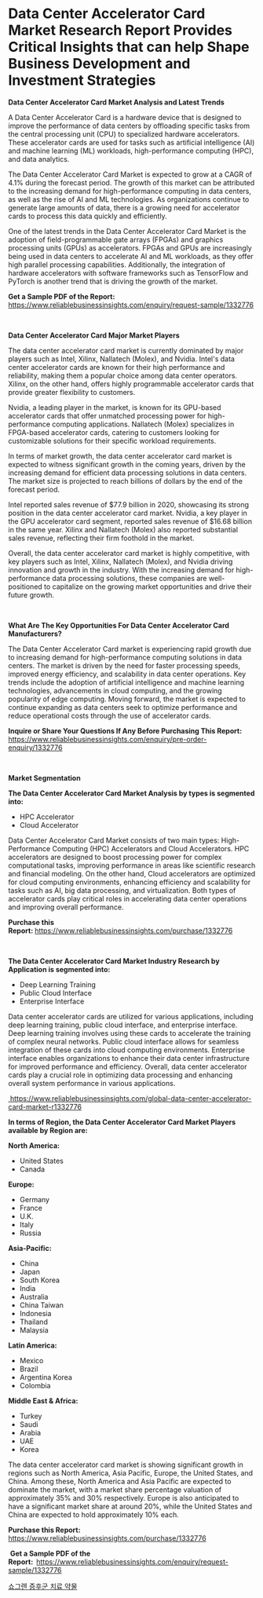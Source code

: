 <p><h1>Data Center Accelerator Card Market Research Report Provides Critical Insights that can help Shape Business Development and Investment Strategies</h1></p><p><strong>Data Center Accelerator Card Market Analysis and Latest Trends</strong></p>
<p><p>A Data Center Accelerator Card is a hardware device that is designed to improve the performance of data centers by offloading specific tasks from the central processing unit (CPU) to specialized hardware accelerators. These accelerator cards are used for tasks such as artificial intelligence (AI) and machine learning (ML) workloads, high-performance computing (HPC), and data analytics.</p><p>The Data Center Accelerator Card Market is expected to grow at a CAGR of 4.1% during the forecast period. The growth of this market can be attributed to the increasing demand for high-performance computing in data centers, as well as the rise of AI and ML technologies. As organizations continue to generate large amounts of data, there is a growing need for accelerator cards to process this data quickly and efficiently.</p><p>One of the latest trends in the Data Center Accelerator Card Market is the adoption of field-programmable gate arrays (FPGAs) and graphics processing units (GPUs) as accelerators. FPGAs and GPUs are increasingly being used in data centers to accelerate AI and ML workloads, as they offer high parallel processing capabilities. Additionally, the integration of hardware accelerators with software frameworks such as TensorFlow and PyTorch is another trend that is driving the growth of the market.</p></p>
<p><strong>Get a Sample PDF of the Report:&nbsp;</strong> <a href="https://www.reliablebusinessinsights.com/enquiry/request-sample/1332776">https://www.reliablebusinessinsights.com/enquiry/request-sample/1332776</a></p>
<p>&nbsp;</p>
<p><strong>Data Center Accelerator Card Major Market Players</strong></p>
<p><p>The data center accelerator card market is currently dominated by major players such as Intel, Xilinx, Nallatech (Molex), and Nvidia. Intel's data center accelerator cards are known for their high performance and reliability, making them a popular choice among data center operators. Xilinx, on the other hand, offers highly programmable accelerator cards that provide greater flexibility to customers.</p><p>Nvidia, a leading player in the market, is known for its GPU-based accelerator cards that offer unmatched processing power for high-performance computing applications. Nallatech (Molex) specializes in FPGA-based accelerator cards, catering to customers looking for customizable solutions for their specific workload requirements.</p><p>In terms of market growth, the data center accelerator card market is expected to witness significant growth in the coming years, driven by the increasing demand for efficient data processing solutions in data centers. The market size is projected to reach billions of dollars by the end of the forecast period.</p><p>Intel reported sales revenue of $77.9 billion in 2020, showcasing its strong position in the data center accelerator card market. Nvidia, a key player in the GPU accelerator card segment, reported sales revenue of $16.68 billion in the same year. Xilinx and Nallatech (Molex) also reported substantial sales revenue, reflecting their firm foothold in the market.</p><p>Overall, the data center accelerator card market is highly competitive, with key players such as Intel, Xilinx, Nallatech (Molex), and Nvidia driving innovation and growth in the industry. With the increasing demand for high-performance data processing solutions, these companies are well-positioned to capitalize on the growing market opportunities and drive their future growth.</p></p>
<p>&nbsp;</p>
<p><strong>What Are The Key Opportunities For Data Center Accelerator Card Manufacturers?</strong></p>
<p><p>The Data Center Accelerator Card market is experiencing rapid growth due to increasing demand for high-performance computing solutions in data centers. The market is driven by the need for faster processing speeds, improved energy efficiency, and scalability in data center operations. Key trends include the adoption of artificial intelligence and machine learning technologies, advancements in cloud computing, and the growing popularity of edge computing. Moving forward, the market is expected to continue expanding as data centers seek to optimize performance and reduce operational costs through the use of accelerator cards.</p></p>
<p><strong>Inquire or Share Your Questions If Any Before Purchasing This Report:</strong> <a href="https://www.reliablebusinessinsights.com/enquiry/pre-order-enquiry/1332776">https://www.reliablebusinessinsights.com/enquiry/pre-order-enquiry/1332776</a></p>
<p>&nbsp;</p>
<p><strong>Market Segmentation</strong></p>
<p><strong>The Data Center Accelerator Card Market Analysis by types is segmented into:</strong></p>
<p><ul><li>HPC Accelerator</li><li>Cloud Accelerator</li></ul></p>
<p><p>Data Center Accelerator Card Market consists of two main types: High-Performance Computing (HPC) Accelerators and Cloud Accelerators. HPC accelerators are designed to boost processing power for complex computational tasks, improving performance in areas like scientific research and financial modeling. On the other hand, Cloud accelerators are optimized for cloud computing environments, enhancing efficiency and scalability for tasks such as AI, big data processing, and virtualization. Both types of accelerator cards play critical roles in accelerating data center operations and improving overall performance.</p></p>
<p><strong>Purchase this Report:&nbsp;</strong><a href="https://www.reliablebusinessinsights.com/purchase/1332776">https://www.reliablebusinessinsights.com/purchase/1332776</a></p>
<p>&nbsp;</p>
<p><strong>The Data Center Accelerator Card Market Industry Research by Application is segmented into:</strong></p>
<p><ul><li>Deep Learning Training</li><li>Public Cloud Interface</li><li>Enterprise Interface</li></ul></p>
<p><p>Data center accelerator cards are utilized for various applications, including deep learning training, public cloud interface, and enterprise interface. Deep learning training involves using these cards to accelerate the training of complex neural networks. Public cloud interface allows for seamless integration of these cards into cloud computing environments. Enterprise interface enables organizations to enhance their data center infrastructure for improved performance and efficiency. Overall, data center accelerator cards play a crucial role in optimizing data processing and enhancing overall system performance in various applications.</p></p>
<p><a href="https://www.reliablebusinessinsights.com/global-data-center-accelerator-card-market-r1332776">&nbsp;https://www.reliablebusinessinsights.com/global-data-center-accelerator-card-market-r1332776</a></p>
<p><strong>In terms of Region, the Data Center Accelerator Card Market Players available by Region are:</strong></p>
<p>
    <p> <strong> North America: </strong>
        <ul>
            <li>United States</li>
            <li>Canada</li>
        </ul>
        </p> 
    <p> <strong> Europe: </strong>
        <ul>
            <li>Germany</li>
            <li>France</li>
            <li>U.K.</li>
            <li>Italy</li>
            <li>Russia</li>
        </ul>
        </p> 
    <p> <strong> Asia-Pacific: </strong>
        <ul>
            <li>China</li>
            <li>Japan</li>
            <li>South Korea</li>
            <li>India</li>
            <li>Australia</li>
            <li>China Taiwan</li>
            <li>Indonesia</li>
            <li>Thailand</li>
            <li>Malaysia</li>
        </ul>
        </p> 
    <p> <strong> Latin America: </strong>
        <ul>
            <li>Mexico</li>
            <li>Brazil</li>
            <li>Argentina Korea</li>
            <li>Colombia</li>
        </ul>
        </p> 
    <p> <strong> Middle East & Africa: </strong>
        <ul>
            <li>Turkey</li>
            <li>Saudi</li>
            <li>Arabia</li>
            <li>UAE</li>
            <li>Korea</li>
        </ul>
    </p>
    </p>
<p><p>The data center accelerator card market is showing significant growth in regions such as North America, Asia Pacific, Europe, the United States, and China. Among these, North America and Asia Pacific are expected to dominate the market, with a market share percentage valuation of approximately 35% and 30% respectively. Europe is also anticipated to have a significant market share at around 20%, while the United States and China are expected to hold approximately 10% each.</p></p>
<p><strong>Purchase this Report: </strong><a href="https://www.reliablebusinessinsights.com/purchase/1332776">https://www.reliablebusinessinsights.com/purchase/1332776</a></p>
<p>&nbsp;<strong>Get a Sample PDF of the Report:&nbsp;&nbsp;</strong><a href="https://www.reliablebusinessinsights.com/enquiry/request-sample/1332776">https://www.reliablebusinessinsights.com/enquiry/request-sample/1332776</a></p>
<p><strong></strong></p>
<p><p><a href="https://github.com/wallacBahrtyinger567686/Market-Research-Report-List-2/blob/main/906083292526.md">쇼그렌 증후군 치료 약물</a></p></p>